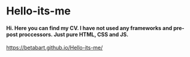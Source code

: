 # Hello-its-me
#### Hi. Here you can find my CV. I have not used any frameworks and pre-post proccessors. Just pure HTML, CSS and JS.

https://betabart.github.io/Hello-its-me/
